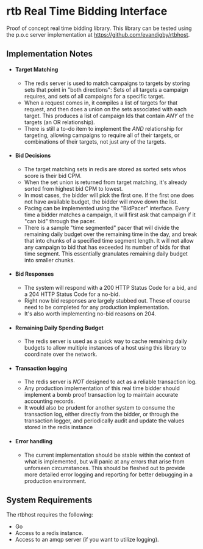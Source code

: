 # rtb Real Time Bidding Interface
Proof of concept real time bidding library. This library can be tested using the p.o.c server implementation at https://github.com/evandigby/rtbhost. 

## Implementation Notes
- #### Target Matching
    - The redis server is used to match campaigns to targets by storing sets that point in "both directions": Sets of all targets a campaign requires, and sets of all campaigns for a specific target.
    - When a request comes in, it compiles a list of targets for that request, and then does a union on the sets associated with each target. This produces a list of campaign Ids that contain *ANY* of the targets (an OR relationship).
    - There is still a to-do item to implement the *AND* relationship for targeting, allowing campaigns to require all of their targets, or combinations of their targets, not just any of the targets.
- #### Bid Decisions
    - The target matching sets in redis are stored as sorted sets whos score is their bid CPM. 
    - When the set union is returned from target matching, it's already sorted from highest bid CPM to lowest.
    - In most cases, the bidder will pick the first one. If the first one does not have available budget, the bidder will move down the list.
    - Pacing can be implemented using the "BidPacer" interface. Every time a bidder matches a campaign, it will first ask that campaign if it "can bid" through the pacer.
    - There is a sample "time segmented" pacer that will divide the remaining daily budget over the remaining time in the day, and break that into chunks of a specified time segment length. It will not allow any campaign to bid that has exceeded its number of bids for that time segment. This essentially granulates remaining daily budget into smaller chunks. 
- #### Bid Responses
    - The system will respond with a 200 HTTP Status Code for a bid, and a 204 HTTP Status Code for a no-bid. 
    - Right now bid responses are largely stubbed out. These of course need to be completed for any production implementation.
    - It's also worth implementing no-bid reasons on 204.
- #### Remaining Daily Spending Budget
    - The redis server is used as a quick way to cache remaining daily budgets to allow multiple instances of a host using this library to coordinate over the network. 
- #### Transaction logging
    - The redis server is *NOT* designed to act as a reliable transaction log. 
    - Any production implementation of this real time bidder should implement a bomb proof transaction log to maintain accurate accounting records.
    - It would also be prudent for another system to consume the transaction log, either directly from the bidder, or through the transaction logger, and periodically audit and update the values stored in the redis instance
-  #### Error handling
    - The current implementation should be stable within the context of what is implemented, but will panic at any errors that arise from unforseen circumstances. This should be fleshed out to provide more detailed error logging and reporting for better debugging in a production environment. 

## System Requirements
The rtbhost requires the following:
- Go
- Access to a redis instance.
- Access to an amqp server (if you want to utilize logging).
